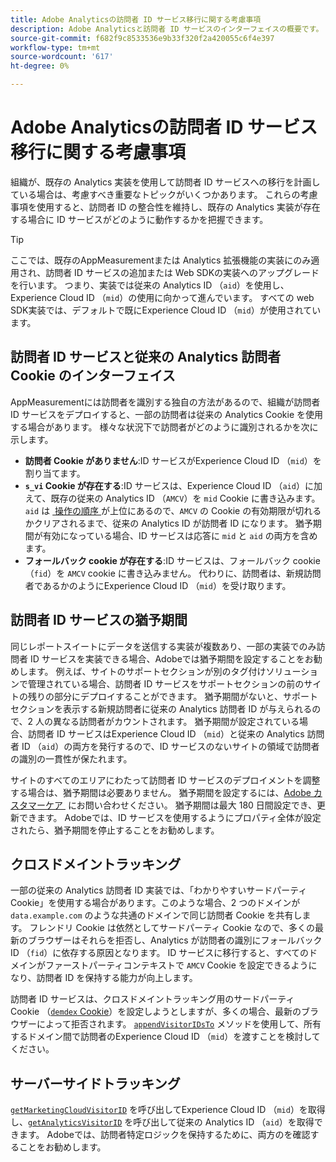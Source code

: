 ```yaml
---
title: Adobe Analyticsの訪問者 ID サービス移行に関する考慮事項
description: Adobe Analyticsと訪問者 ID サービスのインターフェイスの概要です。
source-git-commit: f682f9c8533536e9b33f320f2a420055c6f4e397
workflow-type: tm+mt
source-wordcount: '617'
ht-degree: 0%

---
```


# Adobe Analyticsの訪問者 ID サービス移行に関する考慮事項

組織が、既存の Analytics 実装を使用して訪問者 ID サービスへの移行を計画している場合は、考慮すべき重要なトピックがいくつかあります。 これらの考慮事項を使用すると、訪問者 ID の整合性を維持し、既存の Analytics 実装が存在する場合に ID サービスがどのように動作するかを把握できます。

>[!TIP]
>
>ここでは、既存のAppMeasurementまたは Analytics 拡張機能の実装にのみ適用され、訪問者 ID サービスの追加または Web SDKの実装へのアップグレードを行います。 つまり、実装では従来の Analytics ID （`aid`）を使用し、Experience Cloud ID （`mid`）の使用に向かって進んでいます。 すべての web SDK実装では、デフォルトで既にExperience Cloud ID （`mid`）が使用されています。

## 訪問者 ID サービスと従来の Analytics 訪問者 Cookie のインターフェイス

AppMeasurementには訪問者を識別する独自の方法があるので、組織が訪問者 ID サービスをデプロイすると、一部の訪問者は従来の Analytics Cookie を使用する場合があります。 様々な状況下で訪問者がどのように識別されるかを次に示します。

* **訪問者 Cookie がありません**:ID サービスがExperience Cloud ID （`mid`）を割り当てます。
* **`s_vi` Cookie が存在する**:ID サービスは、Experience Cloud ID （`aid`）に加えて、既存の従来の Analytics ID （`AMCV`）を `mid` Cookie に書き込みます。 `aid` は [&#x200B; 操作の順序 &#x200B;](overview.md) が上位にあるので、`AMCV` の Cookie の有効期限が切れるかクリアされるまで、従来の Analytics ID が訪問者 ID になります。 猶予期間が有効になっている場合、ID サービスは応答に `mid` と `aid` の両方を含めます。
* **フォールバック cookie が存在する**:ID サービスは、フォールバック cookie （`fid`）を `AMCV` cookie に書き込みません。 代わりに、訪問者は、新規訪問者であるかのようにExperience Cloud ID （`mid`）を受け取ります。

## 訪問者 ID サービスの猶予期間

同じレポートスイートにデータを送信する実装が複数あり、一部の実装でのみ訪問者 ID サービスを実装できる場合、Adobeでは猶予期間を設定することをお勧めします。 例えば、サイトのサポートセクションが別のタグ付けソリューションで管理されている場合、訪問者 ID サービスをサポートセクションの前のサイトの残りの部分にデプロイすることができます。 猶予期間がないと、サポートセクションを表示する新規訪問者に従来の Analytics 訪問者 ID が与えられるので、2 人の異なる訪問者がカウントされます。 猶予期間が設定されている場合、訪問者 ID サービスはExperience Cloud ID （`mid`）と従来の Analytics 訪問者 ID （`aid`）の両方を発行するので、ID サービスのないサイトの領域で訪問者の識別の一貫性が保たれます。

サイトのすべてのエリアにわたって訪問者 ID サービスのデプロイメントを調整する場合は、猶予期間は必要ありません。 猶予期間を設定するには、[Adobe カスタマーケア &#x200B;](https://helpx.adobe.com/jp/marketing-cloud/contact-support.html) にお問い合わせください。 猶予期間は最大 180 日間設定でき、更新できます。 Adobeでは、ID サービスを使用するようにプロパティ全体が設定されたら、猶予期間を停止することをお勧めします。

## クロスドメイントラッキング

一部の従来の Analytics 訪問者 ID 実装では、「わかりやすいサードパーティ Cookie」を使用する場合があります。このような場合、2 つのドメインが `data.example.com` のような共通のドメインで同じ訪問者 Cookie を共有します。 フレンドリ Cookie は依然としてサードパーティ Cookie なので、多くの最新のブラウザーはそれらを拒否し、Analytics が訪問者の識別にフォールバック ID （`fid`）に依存する原因となります。 ID サービスに移行すると、すべてのドメインがファーストパーティコンテキストで `AMCV` Cookie を設定できるようになり、訪問者 ID を保持する能力が向上します。

訪問者 ID サービスは、クロスドメイントラッキング用のサードパーティ Cookie （[`demdex` Cookie](https://experienceleague.adobe.com/ja/docs/id-service/using/intro/cookies)）を設定しようとしますが、多くの場合、最新のブラウザーによって拒否されます。 [`appendVisitorIDsTo`](https://experienceleague.adobe.com/ja/docs/id-service/using/id-service-api/methods/appendvisitorid) メソッドを使用して、所有するドメイン間で訪問者のExperience Cloud ID （`mid`）を渡すことを検討してください。

## サーバーサイドトラッキング

[`getMarketingCloudVisitorID`](https://experienceleague.adobe.com/ja/docs/id-service/using/id-service-api/methods/getmcvid) を呼び出してExperience Cloud ID （`mid`）を取得し、[`getAnalyticsVisitorID`](https://experienceleague.adobe.com/ja/docs/id-service/using/id-service-api/methods/getanalyticsvisitorid) を呼び出して従来の Analytics ID （`aid`）を取得できます。 Adobeでは、訪問者特定ロジックを保持するために、両方のを確認することをお勧めします。
